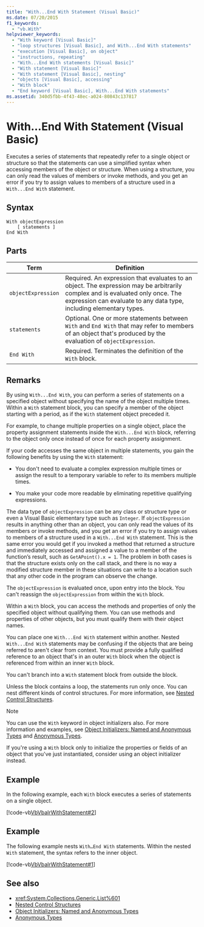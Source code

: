 ```yaml
---
title: "With...End With Statement (Visual Basic)"
ms.date: 07/20/2015
f1_keywords: 
  - "vb.With"
helpviewer_keywords: 
  - "With keyword [Visual Basic]"
  - "loop structures [Visual Basic], and With...End With statements"
  - "execution [Visual Basic], on object"
  - "instructions, repeating"
  - "With...End With statements [Visual Basic]"
  - "With statement [Visual Basic]"
  - "With statement [Visual Basic], nesting"
  - "objects [Visual Basic], accessing"
  - "With block"
  - "End keyword [Visual Basic], With...End With statements"
ms.assetid: 340d5fbb-4f43-48ec-a024-80843c137817
---
```

# With...End With Statement (Visual Basic)
Executes a series of statements that repeatedly refer to a single object or structure so that the statements can use a simplified syntax when accessing members of the object or structure.  When using a structure, you can only read the values of members or invoke methods, and you get an error if you try to assign values to members of a structure used in a `With...End With` statement.  
  
## Syntax  
  
```  
With objectExpression  
    [ statements ]  
End With  
```  
  
## Parts  
  
|Term|Definition|  
|---|---|  
|`objectExpression`|Required. An expression that evaluates to an object. The expression may be arbitrarily complex and is evaluated only once. The expression can evaluate to any data type, including elementary types.|  
|`statements`|Optional. One or more statements between `With` and `End With` that may refer to members of an object that's produced by the evaluation of `objectExpression`.|  
|`End With`|Required. Terminates the definition of the `With` block.|  
  
## Remarks  
 By using `With...End With`, you can perform a series of statements on a specified object without specifying the name of the object multiple times. Within a `With` statement block, you can specify a member of the object starting with a period, as if the `With` statement object preceded it.  
  
 For example, to change multiple properties on a single object, place the property assignment statements inside the `With...End With` block, referring to the object only once instead of once for each property assignment.  
  
 If your code accesses the same object in multiple statements, you gain the following benefits by using the `With` statement:  
  
- You don't need to evaluate a complex expression multiple times or assign the result to a temporary variable to refer to its members multiple times.  
  
- You make your code more readable by eliminating repetitive qualifying expressions.  
  
 The data type of `objectExpression` can be any class or structure type or even a Visual Basic elementary type such as `Integer`.  If `objectExpression` results in anything other than an object, you can only read the values of its members or invoke methods, and you get an error if you try to assign values to members of a structure used in a `With...End With` statement.  This is the same error you would get if you invoked a method that returned a structure and immediately accessed and assigned a value to a member of the function’s result, such as `GetAPoint().x = 1`.  The problem in both cases is that the structure exists only on the call stack, and there is no way a modified structure member in these situations can write to  a location such that any other code in the program can observe the change.  
  
 The `objectExpression` is evaluated once, upon entry into the block. You can't reassign the `objectExpression` from within the `With` block.  
  
 Within a `With` block, you can access the methods and properties of only the specified object without qualifying them. You can use methods and properties of other objects, but you must qualify them with their object names.  
  
 You can place one `With...End With` statement within another. Nested `With...End With` statements may be confusing if the objects that are being referred to aren't clear from context. You must provide a fully qualified reference to an object that's in an outer `With` block when the object is referenced from within an inner `With` block.  
  
 You can't branch into a `With` statement block from outside the block.  
  
 Unless the block contains a loop, the statements run only once. You can nest different kinds of control structures. For more information, see [Nested Control Structures](../../../visual-basic/programming-guide/language-features/control-flow/nested-control-structures.md).  
  
> [!NOTE]
> You can use the `With` keyword in object initializers also. For more information and examples, see [Object Initializers: Named and Anonymous Types](../../../visual-basic/programming-guide/language-features/objects-and-classes/object-initializers-named-and-anonymous-types.md) and [Anonymous Types](../../../visual-basic/programming-guide/language-features/objects-and-classes/anonymous-types.md).  
>   
>  If you're using a `With` block only to initialize the properties or fields of an object that you've just instantiated, consider using an object initializer instead.  
  
## Example  
 In the following example, each `With` block executes a series of statements on a single object.  
  
 [!code-vb[VbVbalrWithStatement#2](~/samples/snippets/visualbasic/VS_Snippets_VBCSharp/vbvbalrwithstatement/vb/mainwindow.xaml.vb#2)]  
  
## Example  
 The following example nests `With…End With` statements. Within the nested `With` statement, the syntax refers to the inner object.  
  
 [!code-vb[VbVbalrWithStatement#1](~/samples/snippets/visualbasic/VS_Snippets_VBCSharp/vbvbalrwithstatement/vb/mainwindow.xaml.vb#1)]  
  
## See also

- <xref:System.Collections.Generic.List%601>
- [Nested Control Structures](../../../visual-basic/programming-guide/language-features/control-flow/nested-control-structures.md)
- [Object Initializers: Named and Anonymous Types](../../../visual-basic/programming-guide/language-features/objects-and-classes/object-initializers-named-and-anonymous-types.md)
- [Anonymous Types](../../../visual-basic/programming-guide/language-features/objects-and-classes/anonymous-types.md)
